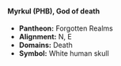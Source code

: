 #### Myrkul (PHB), God of death
- **Pantheon:** Forgotten Realms
- **Alignment:** N, E
- **Domains:** Death
- **Symbol:** White human skull